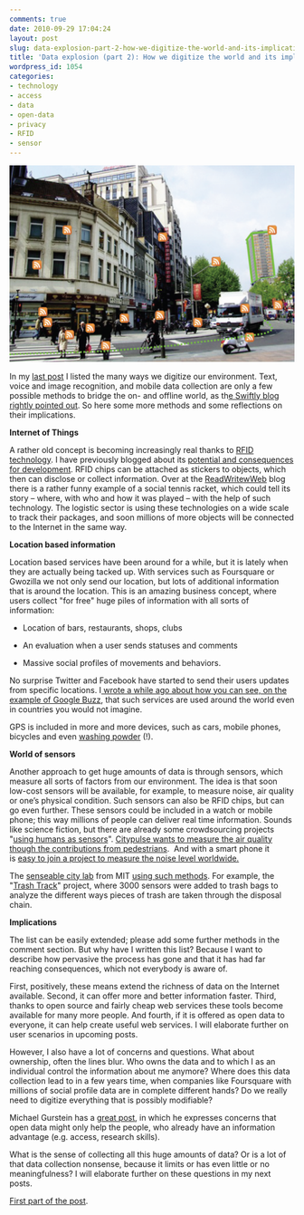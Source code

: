 ```yaml
---
comments: true
date: 2010-09-29 17:04:24
layout: post
slug: data-explosion-part-2-how-we-digitize-the-world-and-its-implications
title: 'Data explosion (part 2): How we digitize the world and its implications '
wordpress_id: 1054
categories:
- technology
- access
- data
- open-data
- privacy
- RFID
- sensor
---
```




[![Picture by Andrew Turner's presentation 'Drupal and the Geospatial Web'](/images/rss-location-1024x704.png)](http://www.slideshare.net/ajturner/drupal-and-the-geospatial-web)






In my [last post](http://www.crisscrossed.net/2010/09/13/data-explosion-the-many-ways-to-get-content-online-or-how-we-digitize-the-world/) I listed the many ways we digitize our environment. Text, voice and image recognition, and mobile data collection are only a few possible methods to bridge the on- and offline world, as th[e Swiftly blog rightly pointed out](http://blog.swiftly.org/post/1144713284/better-living-through-crowdsourcing). So here some more methods and some reflections on their implications.


**Internet of Things**

A rather old concept is becoming increasingly real thanks to [RFID technology](http://en.wikipedia.org/wiki/Radio-frequency_identification). I have previously blogged about its [potential and consequences for development](http://www.crisscrossed.net/2009/10/02/the-internet-of-things-open-intelligence-through-citizen-action/). RFID chips can be attached as stickers to objects, which then can disclose or collect information. 
Over at the [ReadWritewWeb](http://www.readwriteweb.com/archives/the_future_of_social_objects.php) blog there is a rather funny example of a social tennis racket, which could tell its story – where, with who and how it was played – with the help of such technology.
The logistic sector is using these technologies on a wide scale to track their packages, and soon millions of more objects will be connected to the Internet in the same way.

**Location based information**

Location based services have been around for a while, but it is lately when they are actually being tacked up. With services such as Foursquare or Gwozilla we not only send our location, but lots of additional information that is around the location. This is an amazing business concept, where users collect "for free" huge piles of information with all sorts of information:



	
  * Location of bars, restaurants, shops, clubs

	
  * An evaluation when a user sends statuses and comments

	
  * Massive social profiles of movements and behaviors.


No surprise Twitter and Facebook have started to send their users updates from specific locations. I[ wrote a while ago about how you can see, on the example of Google Buzz](http://www.crisscrossed.net/2010/02/10/cairo-johannesburg-mumbai-24-hrs-google-buzz-and-location-based-information-pops-up-everywhere/), that such services are used around the world even in countries you would not imagine.

GPS is included in more and more devices, such as cars, mobile phones, bicycles and even [washing powder](http://adage.com/globalnews/article?article_id=145183) (!).

**World of sensors**

Another approach to get huge amounts of data is through sensors, which measure all sorts of factors from our environment. The idea is that soon low-cost sensors will be available, for example, to measure noise, air quality or one’s physical condition. Such sensors can also be RFID chips, but can go even further. These sensors could be included in a watch or mobile phone; this way millions of people can deliver real time information. Sounds like science fiction, but there are already some crowdsourcing projects "[using humans as sensors](http://www.mobilebehavior.com/2009/11/05/trend-stealth-crowdsourcing/)". [Citypulse wants to measure the air quality though the contributions from pedestrians](http://www.readwriteweb.com/archives/the_green_watch_project_crowdsourcing_air_quality_measurements.php).  And with a smart phone it is [easy to join a project to measure the noise level worldwide.](http://gurstein.wordpress.com/2010/09/02/open-data-empowering-the-empowered-or-effective-data-use-for-everyone/)

The [senseable city lab](http://senseable.mit.edu) from MIT [using such methods](http://translate.google.com/translate?hl=en&ie=UTF-8&sl=de&tl=en&u=http://futurezone.orf.at/stories/1661585/&prev=_t&twu=1). For example, the "[Trash Track](http://senseable.mit.edu/trashtrack/)" project, where 3000 sensors were added to trash bags to analyze the different ways pieces of trash are taken through the disposal chain.

**Implications**

The list can be easily extended; please add some further methods in the comment section. But why have I written this list? Because I want to describe how pervasive the process has gone and that it has had far reaching consequences, which not everybody is aware of.

First, positively, these means extend the richness of data on the Internet available. Second, it can offer more and better information faster. Third, thanks to open source and fairly cheap web services these tools become available for many more people. And fourth, if it is offered as open data to everyone, it can help create useful web services. I will elaborate further on user scenarios in upcoming posts.

However, I also have a lot of concerns and questions. What about ownership, often the lines blur. Who owns the data and to which I as an individual control the information about me anymore? Where does this data collection lead to in a few years time, when companies like Foursquare with millions of social profile data are in complete different hands? Do we really need to digitize everything that is possibly modifiable?

Michael Gurstein has a [great post](http://gurstein.wordpress.com/2010/09/02/open-data-empowering-the-empowered-or-effective-data-use-for-everyone/), in which he expresses concerns that open data might only help the people, who already have an information advantage (e.g. access, research skills).

What is the sense of collecting all this huge amounts of data? Or is a lot of that data collection nonsense, because it limits or has even little or no meaningfulness? I will elaborate further on these questions in my next posts.

[First part of the post](http://www.crisscrossed.net/2010/09/13/data-explosion-the-many-ways-to-get-content-online-or-how-we-digitize-the-world/).
